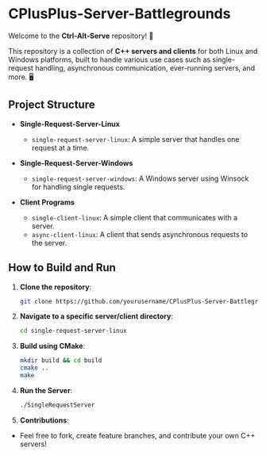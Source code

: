 # CPlusPlus-Server-Battlegrounds

Welcome to the **Ctrl-Alt-Serve** repository! 🎉

This repository is a collection of **C++ servers and clients** for both Linux and Windows platforms, built to handle various use cases such as single-request handling, asynchronous communication, ever-running servers, and more. 🖥️

## Project Structure

- **Single-Request-Server-Linux**
  - `single-request-server-linux`: A simple server that handles one request at a time.

- **Single-Request-Server-Windows**
  - `single-request-server-windows`: A Windows server using Winsock for handling single requests.

- **Client Programs**
  - `single-client-linux`: A simple client that communicates with a server.
  - `async-client-linux`: A client that sends asynchronous requests to the server.

## How to Build and Run

1. **Clone the repository**:
   ```bash
   git clone https://github.com/yourusername/CPlusPlus-Server-Battlegrounds.git
   ```

2. **Navigate to a specific server/client directory**:
   ```bash
   cd single-request-server-linux
   ```
3. **Build using CMake**:
   ```bash
   mkdir build && cd build
   cmake ..
   make
    ```
4. **Run the Server**:
   ```bash
   ./SingleRequestServer
   ```
5. **Contributions**:
  * Feel free to fork, create feature branches, and contribute your own C++ servers!
